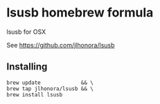 lsusb homebrew formula
======================

lsusb for OSX

See https://github.com/jlhonora/lsusb

Installing
----------

    brew update             && \
    brew tap jlhonora/lsusb && \
    brew install lsusb
